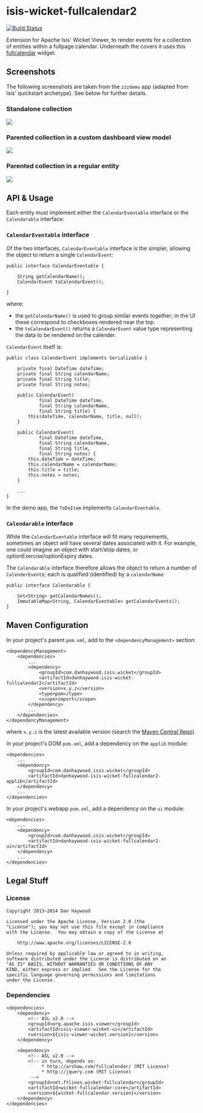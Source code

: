 isis-wicket-fullcalendar2
=========================

[![Build Status](https://travis-ci.org/danhaywood/isis-wicket-fullcalendar2.png?branch=master)](https://travis-ci.org/danhaywood/isis-wicket-fullcalendar2)

Extension for Apache Isis' Wicket Viewer, to render events for a collection of entities within a fullpage calendar.  Underneath the covers it uses this [fullcalendar](https://github.com/42Lines/wicket-fullcalendar) widget.

## Screenshots

The following screenshots are taken from the `zzzdemo` app (adapted from Isis' quickstart archetype).  See below for further details.

### Standalone collection

![](https://raw.github.com/danhaywood/isis-wicket-fullcalendar2/master/images/standalone-collection.png)

### Parented collection in a custom dashboard view model

![](https://raw2.github.com/danhaywood/isis-wicket-fullcalendar2/master/images/dashboard.png)

### Parented collection in a regular entity

![](https://raw.github.com/danhaywood/isis-wicket-fullcalendar2/master/images/parented-collection.png)


## API & Usage

Each entity must implement either the `CalendarEventable` interface or the `Calendarable` interface:

### `CalendarEventable` interface

Of the two interfaces, `CalendarEventable` interface is the simpler, allowing the object to return a single `CalendarEvent`:

    public interface CalendarEventable {

        String getCalendarName();
        CalendarEvent toCalendarEvent();

    }

where:

* the `getCalendarName()` is used to group similar events together; in the UI these correspond to checkboxes rendered near the top.
* the `toCalendarEvent()` returns a `CalendarEvent` value type representing the data to be rendered on the calender. 

`CalendarEvent` itself is:

    public class CalendarEvent implements Serializable {

        private final DateTime dateTime;
        private final String calendarName;
        private final String title;
        private final String notes;
        
        public CalendarEvent(
                final DateTime dateTime, 
                final String calendarName, 
                final String title) {
            this(dateTime, calendarName, title, null);
        }

        public CalendarEvent(
                final DateTime dateTime, 
                final String calendarName, 
                final String title, 
                final String notes) {
            this.dateTime = dateTime;
            this.calendarName = calendarName;
            this.title = title;
            this.notes = notes;
        }

        ...
    }

In the demo app, the `ToDoItem` implements `CalendarEventable`.

### `Calendarable` interface

While the `CalendarEventable` interface will fit many requirements, sometimes an object will have several dates associated with it.  For example, one could imagine an object with start/stop dates, or optionExercise/optionExpiry dates.

The `Calendarable` interface therefore allows the object to return a number of `CalenderEvent`s; each is qualified (identified) by a `calendarName`:

    public interface Calendarable {

        Set<String> getCalendarNames();
        ImmutableMap<String, CalendarEventable> getCalendarEvents();
    }


## Maven Configuration

In your project's parent `pom.xml`, add to the `<dependencyManagement>` section:

    <dependencyManagement>
        <dependencies>
            ...
            <dependency>
                <groupId>com.danhaywood.isis.wicket</groupId>
                <artifactId>danhaywood-isis-wicket-fullcalendar2</artifactId>
                <version>x.y.z</version>
                <type>pom</type>
                <scope>import</scope>
            </dependency>
            ...
        </dependencies>
    </dependencyManagement>

where `x.y.z` is the latest available version (search the [Maven Central Repo](http://search.maven.org/#search|ga|1|isis-wicket-fullcalendar2)).

In your project's DOM `pom.xml`, add a dependency on the `applib` module:

    <dependencies>
        ...
        <dependency>
            <groupId>com.danhaywood.isis.wicket</groupId>
            <artifactId>danhaywood-isis-wicket-fullcalendar2-applib</artifactId>
        </dependency>
        ...
    </dependencies> 

In your project's webapp `pom.xml`, add a dependency on the `ui` module:

    <dependencies>
        ...
        <dependency>
            <groupId>com.danhaywood.isis.wicket</groupId>
            <artifactId>danhaywood-isis-wicket-fullcalendar2-ui</artifactId>
        </dependency>
        ...
    </dependencies> 



## Legal Stuff

### License

    Copyright 2013~2014 Dan Haywood

    Licensed under the Apache License, Version 2.0 (the
    "License"); you may not use this file except in compliance
    with the License.  You may obtain a copy of the License at

        http://www.apache.org/licenses/LICENSE-2.0

    Unless required by applicable law or agreed to in writing,
    software distributed under the License is distributed on an
    "AS IS" BASIS, WITHOUT WARRANTIES OR CONDITIONS OF ANY
    KIND, either express or implied.  See the License for the
    specific language governing permissions and limitations
    under the License.

### Dependencies

    <dependencies>
        <dependency>
            <!-- ASL v2.0 -->
            <groupId>org.apache.isis.viewer</groupId>
            <artifactId>isis-viewer-wicket-ui</artifactId>
            <version>${isis-viewer-wicket.version}</version>
        </dependency>

        <dependency>
            <!-- ASL v2.0 -->
            <!-- in turn, depends on: 
                 * http://arshaw.com/fullcalendar/ (MIT License)
                 * http://jquery.com (MIT License)  
             -->
            <groupId>net.ftlines.wicket-fullcalendar</groupId>
            <artifactId>wicket-fullcalendar-core</artifactId>
            <version>${wicket-fullcalendar.version}</version>
        </dependency>
    </dependencies>

